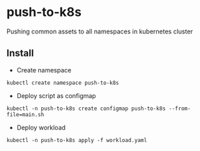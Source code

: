 # push-to-k8s
Pushing common assets to all namespaces in kubernetes cluster 

## Install
- Create namespace
```
kubectl create namespace push-to-k8s
```
- Deploy script as configmap
```
kubectl -n push-to-k8s create configmap push-to-k8s --from-file=main.sh
```
- Deploy workload
```
kubectl -n push-to-k8s apply -f workload.yaml
```
